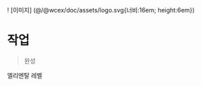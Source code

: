 <!--DESC: {icon:{name:"explore"},id:5} -->

! [이미지] (@/@wcex/doc/assets/logo.svg{너비:16em; height:6em})
# 작업
> 완성

엘리멘탈 레벨